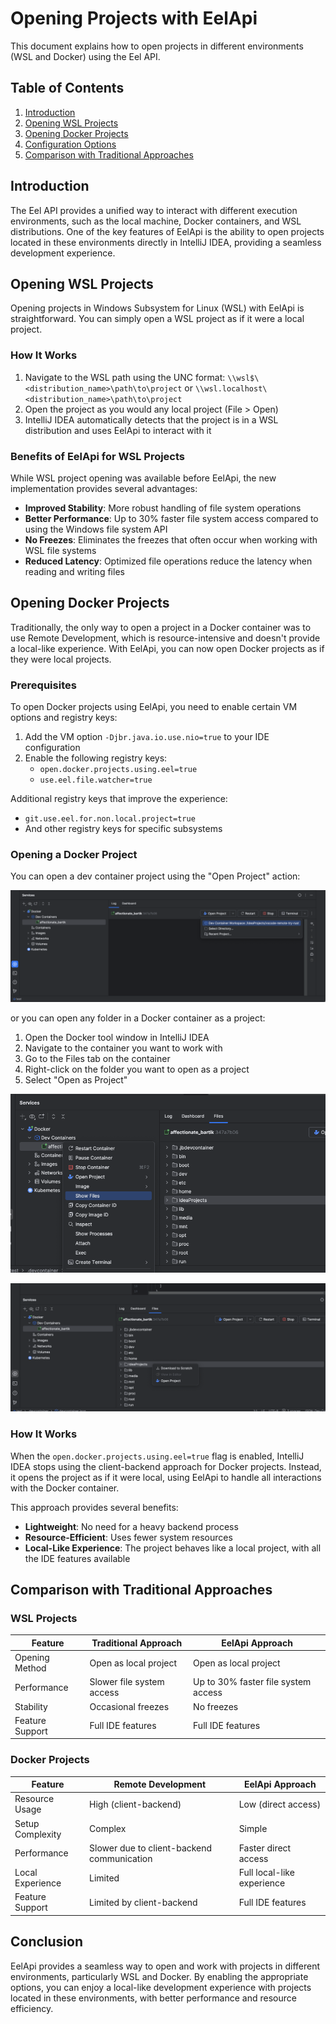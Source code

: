 # Opening Projects with EelApi

This document explains how to open projects in different environments (WSL and Docker) using the Eel API.

## Table of Contents

1. [Introduction](#introduction)
2. [Opening WSL Projects](#opening-wsl-projects)
3. [Opening Docker Projects](#opening-docker-projects)
4. [Configuration Options](#configuration-options)
5. [Comparison with Traditional Approaches](#comparison-with-traditional-approaches)

## Introduction

The Eel API provides a unified way to interact with different execution environments, such as the local machine, Docker containers, and WSL distributions. One of the key features of EelApi is the ability to open projects located in these environments directly in IntelliJ IDEA, providing a seamless development experience.

## Opening WSL Projects

Opening projects in Windows Subsystem for Linux (WSL) with EelApi is straightforward. You can simply open a WSL project as if it were a local project.

### How It Works

1. Navigate to the WSL path using the UNC format: `\\wsl$\<distribution_name>\path\to\project` or `\\wsl.localhost\<distribution_name>\path\to\project`
2. Open the project as you would any local project (File > Open)
3. IntelliJ IDEA automatically detects that the project is in a WSL distribution and uses EelApi to interact with it

### Benefits of EelApi for WSL Projects

While WSL project opening was available before EelApi, the new implementation provides several advantages:

- **Improved Stability**: More robust handling of file system operations
- **Better Performance**: Up to 30% faster file system access compared to using the Windows file system API
- **No Freezes**: Eliminates the freezes that often occur when working with WSL file systems
- **Reduced Latency**: Optimized file operations reduce the latency when reading and writing files

## Opening Docker Projects

Traditionally, the only way to open a project in a Docker container was to use Remote Development, which is resource-intensive and doesn't provide a local-like experience. With EelApi, you can now open Docker projects as if they were local projects.

### Prerequisites

To open Docker projects using EelApi, you need to enable certain VM options and registry keys:

1. Add the VM option `-Djbr.java.io.use.nio=true` to your IDE configuration
2. Enable the following registry keys:
   - `open.docker.projects.using.eel=true`
   - `use.eel.file.watcher=true`

Additional registry keys that improve the experience:
- `git.use.eel.for.non.local.project=true`
- And other registry keys for specific subsystems

### Opening a Docker Project

You can open a dev container project using the "Open Project" action:

![Devcontainer Open Project](images/docker-open-project-action.png)

or you can open any folder in a Docker container as a project:

1. Open the Docker tool window in IntelliJ IDEA
2. Navigate to the container you want to work with
3. Go to the Files tab on the container
4. Right-click on the folder you want to open as a project
5. Select "Open as Project"

![Docker Files Tab](images/docker-files-tab.png)

![Opening a Docker Folder as Project](images/docker-open-folder-as-project-action.png)

### How It Works

When the `open.docker.projects.using.eel=true` flag is enabled, IntelliJ IDEA stops using the client-backend approach for Docker projects. Instead, it opens the project as if it were local, using EelApi to handle all interactions with the Docker container.

This approach provides several benefits:
- **Lightweight**: No need for a heavy backend process
- **Resource-Efficient**: Uses fewer system resources
- **Local-Like Experience**: The project behaves like a local project, with all the IDE features available

## Comparison with Traditional Approaches

### WSL Projects

| Feature | Traditional Approach | EelApi Approach |
|---------|---------------------|-----------------|
| Opening Method | Open as local project | Open as local project |
| Performance | Slower file system access | Up to 30% faster file system access |
| Stability | Occasional freezes | No freezes |
| Feature Support | Full IDE features | Full IDE features |

### Docker Projects

| Feature | Remote Development | EelApi Approach |
|---------|-------------------|-----------------|
| Resource Usage | High (client-backend) | Low (direct access) |
| Setup Complexity | Complex | Simple |
| Performance | Slower due to client-backend communication | Faster direct access |
| Local Experience | Limited | Full local-like experience |
| Feature Support | Limited by client-backend | Full IDE features |

## Conclusion

EelApi provides a seamless way to open and work with projects in different environments, particularly WSL and Docker. By enabling the appropriate options, you can enjoy a local-like development experience with projects located in these environments, with better performance and resource efficiency.